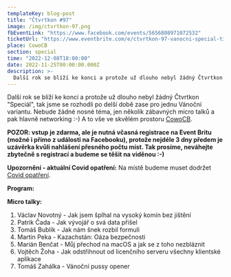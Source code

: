 ```yaml
---
templateKey: blog-post
title: "Čtvrtkon #97"
image: /img/ctvrtkon-97.png
fbEventLink: "https://www.facebook.com/events/5656808971072532"
ticketUrl: "https://www.eventbrite.com/e/ctvrtkon-97-vanocni-special-tickets-459961385887"
place: CowoCB
section: special
time: "2022-12-08T18:00:00"
date: 2022-11-25T00:00:00.000Z
description: >-
  Další rok se blíží ke konci a protože už dlouho nebyl žádný Čtvrtkon "Speciál", tak jsme se rozhodli po delší době zase pro jednu Vánoční variantu. Nebude žádné nosné téma, jen několik zábavných micro talků a pak hlavně networking :-)
---
```


Další rok se blíží ke konci a protože už dlouho nebyl žádný Čtvrtkon "Speciál", tak jsme se rozhodli po delší době zase pro jednu Vánoční variantu. Nebude žádné nosné téma, jen několik zábavných micro talků a pak hlavně networking :-) A to vše ve skvělém prostoru [CowoCB](https://www.cowocb.cz/).

**POZOR: vstup je zdarma, ale je nutná včasná registrace na Event Britu (možné i přímo z události na Facebooku), protože nejdéle 3 dny předem je uzávěrka kvůli nahlášení přesného počtu míst. Tak prosíme, neváhejte zbytečně s registrací a budeme se těšit na viděnou :-)**

**Upozornění - aktuální Covid opatření:** Na místě budeme muset dodržet [Covid opatření](https://covid.gov.cz/situace/kultura/spolecenske-akce).

**Program:**

**Micro talky:**

1. Václav Novotný - Jak jsem šplhal na vysoký komín bez jištění
2. Patrik Čada - Jak vývojář o svá data přišel
3. Tomáš Bublík - Jak nám šnek rozbil formuli
4. Martin Peka - Kazachstán: Oáza bezpečnosti
5. Marián Benčat - Můj přechod na macOS a jak se z toho nezbláznit
6. Vojtěch Žoha - Jak odstřihnout od licenčního serveru všechny klientské aplikace
7. Tomáš Zahálka - Vánoční pussy opener
